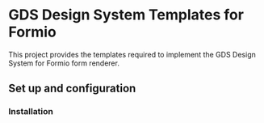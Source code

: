 # GDS Design System Templates for Formio

This project provides the templates required to implement the GDS Design System for Formio form renderer. 


## Set up and configuration

### Installation
